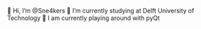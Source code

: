  👋 Hi, I’m @Sne4kers
 🌱 I’m currently studying at Delft University of Technology
 🐍 I am currently playing around with pyQt

<!---
Sne4kers/Sne4kers is a ✨ special ✨ repository because its `README.md` (this file) appears on your GitHub profile.
You can click the Preview link to take a look at your changes.
--->
